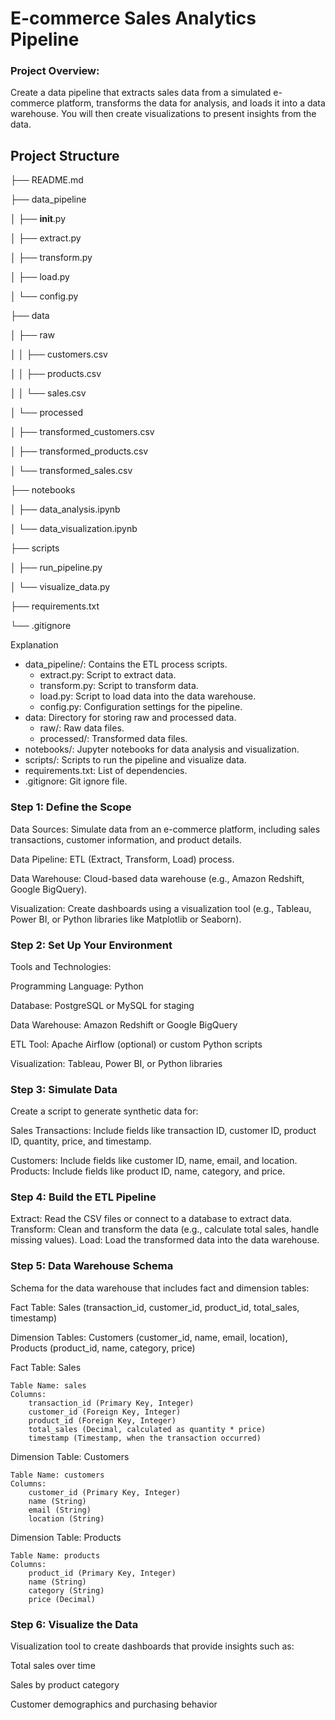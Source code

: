 # E-commerce Sales Analytics Pipeline

### Project Overview:

Create a data pipeline that extracts sales data from a simulated e-commerce platform, transforms the data for analysis, and loads it into a data warehouse. You will then create visualizations to present insights from the data.

## Project Structure

├── README.md

├── data_pipeline

│ ├── **init**.py

│ ├── extract.py

│ ├── transform.py

│ ├── load.py

│ └── config.py

├── data

│ ├── raw

│ │ ├── customers.csv

│ │ ├── products.csv

│ │ └── sales.csv

│ └── processed

│ ├── transformed_customers.csv

│ ├── transformed_products.csv

│ └── transformed_sales.csv

├── notebooks

│ ├── data_analysis.ipynb

│ └── data_visualization.ipynb

├── scripts

│ ├── run_pipeline.py

│ └── visualize_data.py

├── requirements.txt

└── .gitignore

Explanation

- data_pipeline/: Contains the ETL process scripts.
  - extract.py: Script to extract data.
  - transform.py: Script to transform data.
  - load.py: Script to load data into the data warehouse.
  - config.py: Configuration settings for the pipeline.
- data: Directory for storing raw and processed data.
  - raw/: Raw data files.
  - processed/: Transformed data files.
- notebooks/: Jupyter notebooks for data analysis and visualization.
- scripts/: Scripts to run the pipeline and visualize data.
- requirements.txt: List of dependencies.
- .gitignore: Git ignore file.

### Step 1: Define the Scope

Data Sources: Simulate data from an e-commerce platform, including sales transactions, customer information, and product details.

Data Pipeline: ETL (Extract, Transform, Load) process.

Data Warehouse: Cloud-based data warehouse (e.g., Amazon Redshift, Google BigQuery).

Visualization: Create dashboards using a visualization tool (e.g., Tableau, Power BI, or Python libraries like Matplotlib or Seaborn).

### Step 2: Set Up Your Environment

Tools and Technologies:

Programming Language: Python

Database: PostgreSQL or MySQL for staging

Data Warehouse: Amazon Redshift or Google BigQuery

ETL Tool: Apache Airflow (optional) or custom Python scripts

Visualization: Tableau, Power BI, or Python libraries

### Step 3: Simulate Data

Create a script to generate synthetic data for:

Sales Transactions: Include fields like transaction ID, customer ID, product ID, quantity, price, and timestamp.

Customers: Include fields like customer ID, name, email, and location.
Products: Include fields like product ID, name, category, and price.

### Step 4: Build the ETL Pipeline

Extract: Read the CSV files or connect to a database to extract data.
Transform: Clean and transform the data (e.g., calculate total sales, handle missing values).
Load: Load the transformed data into the data warehouse.

### Step 5: Data Warehouse Schema

Schema for the data warehouse that includes fact and dimension tables:

Fact Table: Sales (transaction_id, customer_id, product_id, total_sales, timestamp)

Dimension Tables: Customers (customer_id, name, email, location), Products (product_id, name, category, price)

Fact Table: Sales

    Table Name: sales
    Columns:
        transaction_id (Primary Key, Integer)
        customer_id (Foreign Key, Integer)
        product_id (Foreign Key, Integer)
        total_sales (Decimal, calculated as quantity * price)
        timestamp (Timestamp, when the transaction occurred)

Dimension Table: Customers

    Table Name: customers
    Columns:
        customer_id (Primary Key, Integer)
        name (String)
        email (String)
        location (String)

Dimension Table: Products

    Table Name: products
    Columns:
        product_id (Primary Key, Integer)
        name (String)
        category (String)
        price (Decimal)

### Step 6: Visualize the Data

Visualization tool to create dashboards that provide insights such as:

Total sales over time

Sales by product category

Customer demographics and purchasing behavior
